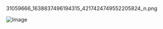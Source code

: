 31059666_1638837496194315_4217424749552205824_n.png

![Image](https://raw.githubusercontent.com/pandasa/EnvironmentSetup/master/31059666_1638837496194315_4217424749552205824_n.png)